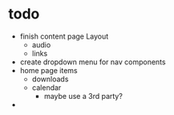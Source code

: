# todo
* finish content page Layout
  * audio
  * links
* create dropdown menu for nav components
* home page items
  * downloads
  * calendar
    * maybe use a 3rd party?
*
